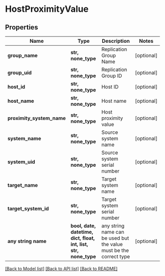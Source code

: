 # HostProximityValue


## Properties
Name | Type | Description | Notes
------------ | ------------- | ------------- | -------------
**group_name** | **str, none_type** | Replication Group Name | [optional] 
**group_uid** | **str, none_type** | Replication Group ID | [optional] 
**host_id** | **str, none_type** | Host ID | [optional] 
**host_name** | **str, none_type** | Host name | [optional] 
**proximity_system_name** | **str, none_type** | Host proximity value | [optional] 
**system_name** | **str, none_type** | Source system name | [optional] 
**system_uid** | **str, none_type** | Source system serial number | [optional] 
**target_name** | **str, none_type** | Target system name | [optional] 
**target_system_id** | **str, none_type** | Target system serial number | [optional] 
**any string name** | **bool, date, datetime, dict, float, int, list, str, none_type** | any string name can be used but the value must be the correct type | [optional]

[[Back to Model list]](../README.md#documentation-for-models) [[Back to API list]](../README.md#documentation-for-api-endpoints) [[Back to README]](../README.md)


